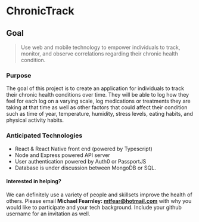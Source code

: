 # ChronicTrack

## Goal
> Use web and mobile technology to empower individuals to track, monitor, and observe correlations regarding their chronic health condition. 

### Purpose
The goal of this project is to create an application for individuals to track their chronic health conditions over time. They will be able to log how they feel for each log on a varying scale, log medications or treatments they are taking at that time as well as other factors that could affect their condition such as time of year, temperature, humidity, stress levels, eating habits, and physical activity habits.

### Anticipated Technologies
- React & React Native front end (powered by Typescript)
- Node and Express powered API server
- User authentication powered by Auth0 or PassportJS
- Database is under discussion between MongoDB or SQL.

#### Interested in helping?
We can definitely use a variety of people and skillsets improve the health of others. 
Please email **Michael Fearnley: mtfear@hotmail.com** with why you would like to participate and your tech background. Include your github username for an invitation as well. 